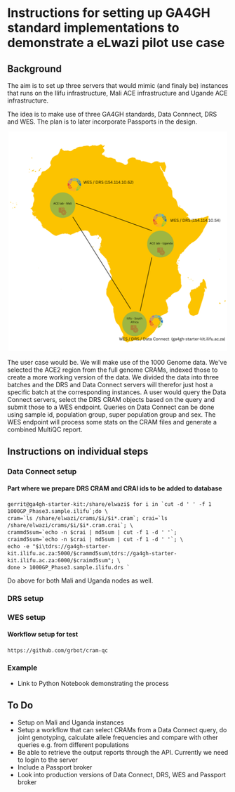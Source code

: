 # Instructions for setting up GA4GH standard implementations to demonstrate a eLwazi pilot use case

## Background

The aim is to set up three servers that would mimic (and finaly be) instances that runs on the Ilifu infrastructure, Mali ACE infrastructure and Ugande ACE infrastructure.

The idea is to make use of three GA4GH standards, Data Connnect, DRS and WES. The plan is to later incorporate Passports in the design.

<p align="center">
<img src="https://github.com/elwazi/eLwazi-pilot-node-install/blob/main/elwazi-pilot.png" width="500" height="500">
</p>

The user case would be. We will make use of the 1000 Genome data. We've selected the ACE2 region from the full genome CRAMs, indexed those to create a more working version of the data. We divided the data into three batches and the DRS and Data Connect servers will therefor just host a specific batch at the corresponding instances. A user would query the Data Connect servers, select the DRS CRAM objects based on the query and submit those to a WES endpoint. Queries on Data Connect can be done using sample id, population group, super population group and sex. The WES endpoint will process some stats on the CRAM files and generate a combined MultiQC report.

## Instructions on individual steps

### Data Connect setup

#### Part where we prepare DRS CRAM and CRAI ids to be added to database

```
gerrit@ga4gh-starter-kit:/share/elwazi$ for i in `cut -d ' ' -f 1 1000GP_Phase3.sample.ilifu`;do \
cram=`ls /share/elwazi/crams/$i/$i*.cram`; crai=`ls /share/elwazi/crams/$i/$i*.cram.crai`; \
crammd5sum=`echo -n $crai | md5sum | cut -f 1 -d ' '`; craimd5sum=`echo -n $crai | md5sum | cut -f 1 -d ' '`; \
echo -e "$i\tdrs://ga4gh-starter-kit.ilifu.ac.za:5000/$crammd5sum\tdrs://ga4gh-starter-kit.ilifu.ac.za:6000/$craimd5sum"; \
done > 1000GP_Phase3.sample.ilifu.drs `
```
Do above for both Mali and Uganda nodes as well.

### DRS setup

### WES setup

#### Workflow setup for test

`https://github.com/grbot/cram-qc`

### Example
- Link to Python Notebook demonstrating the process


## To Do
- Setup on Mali and Uganda instances
- Setup a workflow that can select CRAMs from a Data Connect query, do joint genotyping, calculate allele frequencies and compare with other queries e.g. from different populations
- Be able to retrieve the output reports through the API. Currently we need to login to the server
- Include a Passport broker
- Look into production versions of Data Connect, DRS, WES and Passport broker
